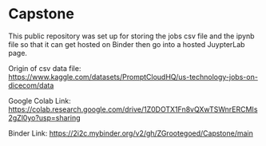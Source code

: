 # Capstone
This public repository was set up for storing the jobs csv file and the ipynb file so that it can get hosted on Binder then go into a hosted JuypterLab page.

Origin of csv data file:
https://www.kaggle.com/datasets/PromptCloudHQ/us-technology-jobs-on-dicecom/data

Google Colab Link:
https://colab.research.google.com/drive/1Z0DOTX1Fn8vQXwTSWnrERCMIs2gZl0yo?usp=sharing

Binder Link:
https://2i2c.mybinder.org/v2/gh/ZGrootegoed/Capstone/main

